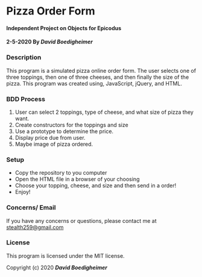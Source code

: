 # Pizza Order Form
#### Independent Project on Objects for Epicodus
#### 2-5-2020 **By _David Boedigheimer_**

### Description
This program is a simulated pizza online order form. The user selects one of three toppings, then one of three cheeses, and then finally the size of the pizza. This program was created using, JavaScript, jQuery, and HTML.

### BDD Process
1. User can select 2 toppings, type of cheese, and what size of pizza they want.
2. Create constructors for the toppings and size
3. Use a prototype to determine the price.
4. Display price due from user.
5. Maybe image of pizza ordered.

### Setup
* Copy the repository to you computer
* Open the HTML file in a browser of your choosing
* Choose your topping, cheese, and size and then send in a order!
* Enjoy!

### Concerns/ Email
If you have any concerns or questions, please contact me at stealth259@gmail.com

### License
This program is licensed under the MIT license.

Copyright (c) 2020 _**David Boedigheimer**_
